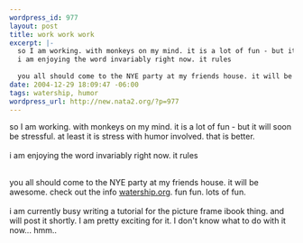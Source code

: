 ```yaml
--- 
wordpress_id: 977
layout: post
title: work work work
excerpt: |-
  so I am working. with monkeys on my mind. it is a lot of fun - but it will soon be stressful. at least it is stress with humor involved. that is better. 
  i am enjoying the word invariably right now. it rules
  
  you all should come to the NYE party at my friends house. it will be awesome. check out the info watership.org. fun fun. lots of...
date: 2004-12-29 18:09:47 -06:00
tags: watership, humor
wordpress_url: http://new.nata2.org/?p=977
---
```

so I am working. with monkeys on my mind. it is a lot of fun - but it will soon be stressful. at least it is stress with humor involved. that is better. 
<br/><br/>i am enjoying the word invariably right now. it rules<br/><br/>

you all should come to the NYE party at my friends house. it will be awesome. check out the info <a href="http://www.watership.org">watership.org</a>. fun fun. lots of fun. <br/><br/>i am currently busy writing a tutorial for the picture frame ibook thing. and will post it shortly. I am pretty exciting for it. I don't know what to do with it now... hmm.. 
